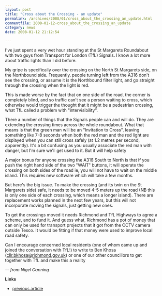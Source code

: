 ```yaml
---
layout: post
title: "Cross about the Crossing - an update"
permalink: /archives/2008/01/cross_about_the_crossing_an_update.html
commentfile: 2008-01-12-cross_about_the_crossing_an_update
category: news
date: 2008-01-12 21:12:54

---
```


I've just spent a very wet hour standing at the St Margarets Roundabout with two guys from Transport for London (TfL) Signals. I know a lot more about traffic lights than I did before.

My gripe is specifically over the crossing on the North St Margarets side, on the Northbound side. Frequently. people turning left from the A316 don't see the crossing, or assume it is the Northbound filter light, and go straight through the crossing when the light is red.

This is made worse by the fact that on one side of the road, the corner is completely blind, and so traffic can't see a person waiting to cross, which otherwise would trigger the thought that it might be a pedestrian crossing, what TfL called a problem with "intervisibility".

There a number of things that the Signals people can and will do. They are extending the crossing times across the whole roundabout. What that means is that the green man will be an "Invitation to Cross", leaving something like 7-8 seconds when both the red man and the red light are displayed when you can still cross safely (at 1.2 metres per second, apparently). It's a bit confusing as you usually associate the red man with danger, but I'm sure we'll get used to it. But it will help safety

A major bonus for anyone crossing the A316 South to North is that if you push the right hand side of the two "WAIT" buttons, it will operate the crossing on both sides of the road ie, you will not have to wait on the middle island. This requires new software which will take a few months.

But here's the big issue. To make the crossing (and its twin on the St Margarets side) safe, it needs to be moved 4-5 meters up the road (NB this is only one side of each crossing, which means a longer island). There are replacement works planned in the next few years, but this will not incorporate moving the signals, just getting new ones.

To get the crossings moved it needs Richmond and TfL Highways to agree a scheme, and to fund it. And guess what, Richmond has a pot of money that can only be used for transport projects that it got from the CCTV camera outside Tesco. It would be fitting if that money were used to improve local road safety.

Can I encourage concerned local residents (one of whom came up and joined the conversation with TfL!) to write to Ben Khosa ([cllr.bkhosa@richmond.gov.uk](mailto:cllr.bkhosa@richmond.gov.uk)) or one of our other councillors to get together with TfL and make this a reality

<cite> -- from Nigel Canning </cite>

**Links**

-   [previous article](/archives/2007/06/crossing_of_st_margarets_road_and_a316.html)
